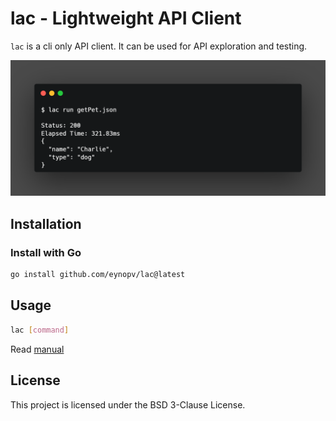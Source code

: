 # lac - Lightweight API Client

`lac` is a cli only API client. It can be used for API exploration and testing.

![screenshot of lac](docs/images/cli.png)

## Installation

### Install with Go

```sh
go install github.com/eynopv/lac@latest
```

## Usage

```sh
lac [command]
```

Read [manual](docs/Manual.md)

## License

This project is licensed under the BSD 3-Clause License.
